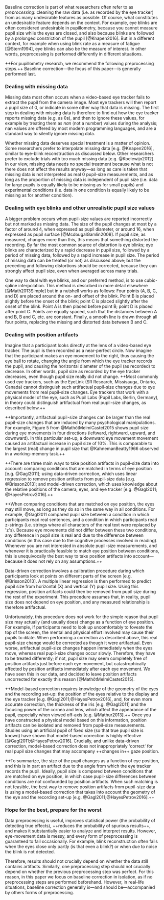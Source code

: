 Baseline correction is part of what researchers often refer to as *preprocessing*: cleaning the raw data (i.e. as recorded by the eye tracker) from as many undesirable features as possible. Of course, what constitutes an undesirable feature depends on the context. For example, eye blinks are often considered undesirable in pupillometry, because you cannot measure pupil size while the eyes are closed, and also because blinks are followed by a prolonged constriction of the pupil [@Knapen2016]. But in a different context, for example when using blink rate as a measure of fatigue [@Stern1994], eye blinks can also be the measure of interest. In other words, preprocessing is performed differently in different situations.

++For pupillometry research, we recommend the following preprocessing steps.++ Baseline correction—the focus of this paper—is generally performed last.


### Dealing with missing data

Missing data most often occurs when a video-based eye tracker fails to extract the pupil from the camera image. Most eye trackers will then report a pupil size of 0, or indicate in some other way that data is missing. The first step in dealing with missing data is therefore to find out how the eye tracker reports missing data (e.g. as 0s), and then to ignore these values, for example by treating them as *nan* (not a number) values during the analysis; nan values are offered by most modern programming languages, and are a standard way to silently ignore missing data.

Whether missing data deserves special treatment is a matter of opinion. Some researchers prefer to interpolate missing data [e.g. @Knapen2016], similar to eye-blink reconstruction as discussed below. Other researchers prefer to exclude trials with too much missing data [e.g. @Koelewijn2012]. In our view, missing data needs no special treatment because what is not there does not affect the results anyway—as long as care is taken that missing data is not interpreted as real 0 pupil-size measurements, and as long as the proportion of missing data is independent of pupil size (i.e. data for large pupils is equally likely to be missing as for small pupils) and experimental conditions (i.e. data in one condition is equally likely to be missing as for another condition).


### Dealing with eye blinks and other unrealistic pupil size values

A bigger problem occurs when pupil-size values are reported incorrectly but not marked as missing data. The size of the pupil changes at most by a factor of around 4, when expressed as pupil diameter, or around 16, when expressed as pupil surface [@McdougalGamlin2008]. If pupil size, as measured, changes more than this, this means that something distorted the recording. By far the most common source of distortion is eye blinks; eye blinks are characterized by a rapid decrease in pupil size, followed by a period of missing data, followed by a rapid increase in pupil size. The period of missing data can be treated (or not) as discussed above; but the preceding and following distortions should be corrected, because they can strongly affect pupil size, even when averaged across many trials.

One way to deal with eye blinks, and our preferred method, is to use cubic-spline interpolation. This method is described in more detail elsewhere [@Math2013Simple] but in a nutshell works as follows: Four points (A, B, C, and D) are placed around the on- and offset of the blink. Point B is placed slightly before the onset of the blink; point C is placed slightly after the onset of the blink. Point A is then placed before point B; point D is placed after point C. Points are equally spaced, such that the distances between A and B, B and C, etc. are constant. Finally, a smooth line is drawn through all four points, replacing the missing and distorted data between B and C.


### Dealing with position artifacts

Imagine that a participant looks directly at the lens of a video-based eye tracker. The pupil is then recorded as a near-perfect circle. Now imagine that the participant makes an eye movement to the right, thus causing the eye ball to rotate, changing the angle from which the eye tracker records the pupil, and causing the horizontal diameter of the pupil (as recorded) to decrease. In other words, pupil size as recorded by the eye tracker decreases, even though pupil size really did not change. ++Most commonly used eye trackers, such as the EyeLink (SR Research, Missisauga, Ontario, Canada) cannot distinguish such artifactual pupil-size changes due to eye movements from real pupil-size changes. Eye trackers that work with a physical model of the eye, such as Pupil Labs (Pupil Labs, Berlin, Germany), in theory could distinguish artifactual from real pupil-size changes, as described below.++

++Importantly, artifactual pupil-size changes can be larger than the real pupil-size changes that are induced by many psychological manipulations. For example, Figure 5 from @MathôtMelmiCastet2015 shows pupil size during eye movements in four directions (leftward, rightward, upward, and downward). In this particular set-up, a downward eye movement movement caused an artifactual increase in pupil size of 10%. This is comparable to the largest (real) change in pupil size that @KahnemanBeatty1966 observed in a working-memory task.++

++There are three main ways to take position artifacts in pupil-size data into account: comparing conditions that are matched in terms of eye position [e.g. @Gagl2011]; using data-driven correction, which uses linear regression to remove position artifacts from pupil-size data [e.g. @Brisson2013]; and model-driven correction, which uses knowledge about the relative positions of the camera, eyes, and eye tracker [e.g. @Gagl2011; @HayesPetrov2016].++

++When comparing conditions that are matched on eye position, the eyes may still move, as long as they do so in the same way in all conditions. For example, @Gagl2011 compared pupil size between a condition in which participants read real sentences, and a condition in which participants read z-strings (i.e. strings where all characters of the real text were replaced by 'z's). Because eye movements did not differ between these two conditions, any difference in pupil size is real and due to the difference between conditions (in this case due to the cognitive processes involved in reading). Whenever you are not interested in absolute pupil-size measurements, and whenever it is practically feasible to match eye position between conditions, this is unequivocally the best way to take position artifacts into account—because it does not rely on any assumptions.++

Data-driven correction involves a calibration procedure during which participants look at points on different parts of the screen [e.g. @Brisson2013]. A multiple linear regression is then performed to predict pupil size from horizontal (X) and vertical (Y) pupil size. Using this regression, position artifacts could then be removed from pupil size during the rest of the experiment. This procedure assumes that, in reality, pupil size does not depend on eye position, and any measured relationship is therefore artifactual.

Unfortunately, this procedure does not work for the simple reason that pupil size may actually (and usually does) change as a function of eye position. For example, if participants need to look up uncomfortably to foveate the top of the screen, the mental and physical effort involved may cause their pupils to dilate. When performing a correction as described above, this real pupil-size change would be corrected as though it were artifactual. Even worse, artifactual pupil-size changes happen immediately when the eyes move, whereas real pupil-size changes occur slowly. Therefore, they have to be treated differently; if not, pupil size may seem completely free of position artifacts just before each eye movement, but catastrophically affected by position artifacts immediately after each eye movement. We have seen this in our data, and decided to leave position artifacts uncorrected for exactly this reason [@MathôtMelmiCastet2015].

++Model-based correction requires knowledge of the geometry of the eyes and the recording set-up: the position of the eyes relative to the display and the eye tracker [e.g. @Gagl2011;@HayesPetrov2016], and, for even more accurate correction, the thickness of the iris [e.g. @Gagl2011] and the focusing power of the cornea and lens, which affect the appearance of the pupil, especially when viewed off-axis [e.g. @Mathur2013].++ Once you have constructed a physical model based on this information, position artifacts can be isolated and removed from pupil-size measurements. Studies using an artificial pupil of fixed size (so that true pupil size is known) have shown that model-based correction is highly effective [@Gagl2011;@HayesPetrov2016]. Crucially, and unlike data-driven correction, model-based correction does not inappropriately 'correct' for real pupil size changes that may accompany ++changes in++ gaze position.

++To summarize, the size of the pupil changes as a function of eye position, and this is in part an artifact due to the angle from which the eye tracker records the pupil. Ideally, pupil size is compared between conditions that are matched on eye position, in which case pupil-size differences between conditions are not confounded by position artifacts. When such matching is not feasible, the best way to remove position artifacts from pupil-size data is using a model-based correction that takes into account the geometry of the eye and the recording set-up [e.g. @Gagl2011;@HayesPetrov2016].++


### Hope for the best, prepare for the worst

Data preprocessing is useful, improves statistical power (the probability of detecting true effects), ++reduces the probability of spurious results++, and makes it substantially easier to analyze and interpret results. However, eye-movement data is messy, and every form of preprocessing is guaranteed to fail occasionally. For example, blink reconstruction often fails when the eyes close only partly (is that even a blink?) or when due to noise the blink is not detected.

Therefore, results should not crucially depend on whether the data still contains artifacts. Similarly, one preprocessing step should not crucially depend on whether the previous preprocessing step was perfect. For this reason, in this paper we focus on baseline correction in isolation, as if no preprocessing steps are performed beforehand. However, in real-life situations, baseline correction generally is—and should be—accompanied by others forms of preprocessing.
